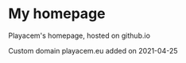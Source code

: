 # My homepage

Playacem's homepage, hosted on github.io

Custom domain playacem.eu added on 2021-04-25
